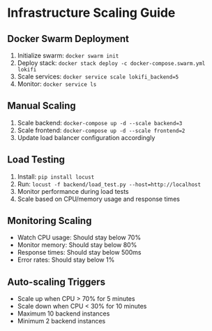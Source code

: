 # Infrastructure Scaling Guide

## Docker Swarm Deployment
1. Initialize swarm: `docker swarm init`
2. Deploy stack: `docker stack deploy -c docker-compose.swarm.yml lokifi`
3. Scale services: `docker service scale lokifi_backend=5`
4. Monitor: `docker service ls`

## Manual Scaling
1. Scale backend: `docker-compose up -d --scale backend=3`
2. Scale frontend: `docker-compose up -d --scale frontend=2`
3. Update load balancer configuration accordingly

## Load Testing
1. Install: `pip install locust`
2. Run: `locust -f backend/load_test.py --host=http://localhost`
3. Monitor performance during load tests
4. Scale based on CPU/memory usage and response times

## Monitoring Scaling
- Watch CPU usage: Should stay below 70%
- Monitor memory: Should stay below 80%
- Response times: Should stay below 500ms
- Error rates: Should stay below 1%

## Auto-scaling Triggers
- Scale up when CPU > 70% for 5 minutes
- Scale down when CPU < 30% for 10 minutes
- Maximum 10 backend instances
- Minimum 2 backend instances
